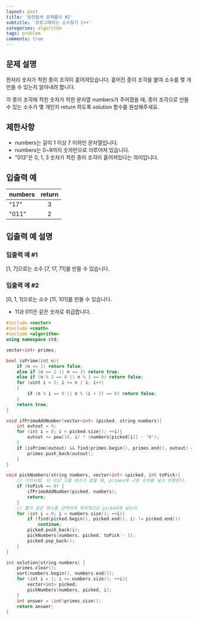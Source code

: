 ```yaml
---
layout: post
title: '완전탐색 문제풀이 #2'
subtitle: '프로그래머스 소수찾기 C++'
categories: algorithm
tags: problem
comments: true
---
```


## 문제 설명
한자리 숫자가 적힌 종이 조각이 흩어져있습니다. 흩어진 종이 조각을 붙여 소수를 몇 개 만들 수 있는지 알아내려 합니다.

각 종이 조각에 적힌 숫자가 적힌 문자열 numbers가 주어졌을 때, 종이 조각으로 만들 수 있는 소수가 몇 개인지 return 하도록 solution 함수를 완성해주세요.

## 제한사항
- numbers는 길이 1 이상 7 이하인 문자열입니다.
- numbers는 0~9까지 숫자만으로 이루어져 있습니다.
- "013"은 0, 1, 3 숫자가 적힌 종이 조각이 흩어져있다는 의미입니다.

## 입출력 예

| numbers   |    return     |
|-----------|:-------------:|
|   "17"    |       3       |
|   "011"   |       2       |

## 입출력 예 설명
### 입출력 예 #1
[1, 7]으로는 소수 [7, 17, 71]를 만들 수 있습니다.

### 입출력 예 #2
[0, 1, 1]으로는 소수 [11, 101]를 만들 수 있습니다.
- 11과 011은 같은 숫자로 취급합니다.


```cpp
#include <vector>
#include <cmath>
#include <algorithm>
using namespace std;

vector<int> primes;

bool isPrime(int n){
    if (n <= 1) return false;
    else if (n == 2 || n == 3) return true;
    else if (n % 2 == 0 || n % 3 == 0) return false;
    for (uint i = 5; i <= n / i; i++)
    {
        if (n % i == 0 || n % (i + 2) == 0) return false;
    }
    return true;
}

void ifPrimeAddNumber(vector<int> &picked, string numbers){
    int outout = 0;
    for (int i = 0; i < picked.size(); ++i){
        outout += pow(10, i) * (numbers[picked[i]] - '0');
    }
    if (isPrime(outout) && find(primes.begin(), primes.end(), outout) == primes.end()){
        primes.push_back(outout);
    }
}

void pickNumbers(string numbers, vector<int> &picked, int toPick){
    // 기저사례: 더 이상 고를 원소가 없을 때, primes에 고른 숫자를 넣고 반환한다.
    if (toPick == 0) {
        ifPrimeAddNumber(picked, numbers);
        return;
    }
    // 뽑지 않은 원소를 선택하여 재귀적으로 picked에 넣는다.
    for (int i = 0; i < numbers.size(); ++i){
        if (find(picked.begin(), picked.end(), i) != picked.end())
            continue;
        picked.push_back(i);
        pickNumbers(numbers, picked, toPick - 1);
        picked.pop_back();
    }
}

int solution(string numbers) {
    primes.clear();
    sort(numbers.begin(), numbers.end());
    for (int i = 1; i <= numbers.size(); ++i){
        vector<int> picked;
        pickNumbers(numbers, picked, i);
    }
    int answer = (int)primes.size();
    return answer;
}
```

